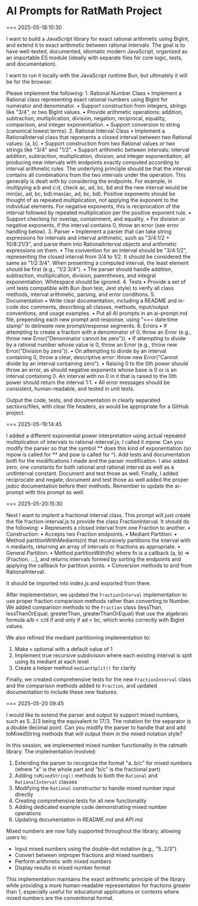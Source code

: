 # AI Prompts for RatMath Project

=== 2025-05-18:10:30

I want to build a JavaScript library for exact rational arithmetic using BigInt, and extend it to exact arithmetic between rational intervals. The goal is to have well-tested, documented, idiomatic modern JavaScript, organized as an importable ES module (ideally with separate files for core logic, tests, and documentation).

I want to run it locally with the JavaScript runtime Bun, but ultimately it will be for the browser.

Please implement the following:
	1.	Rational Number Class
	•	Implement a Rational class representing exact rational numbers using BigInt for numerator and denominator.
	•	Support construction from integers, strings like "3/4", or two BigInt values.
	•	Provide arithmetic operations: addition, subtraction, multiplication, division, negation, reciprocal, equality, comparison, and integer exponentiation.
	•	Support conversion to string (canonical lowest terms).
	2.	Rational Interval Class
	•	Implement a RationalInterval class that represents a closed interval between two Rational values: [a, b].
	•	Support construction from two Rational values or two strings like "3/4" and "1/2".
	•	Support arithmetic between intervals: interval addition, subtraction, multiplication, division, and integer exponentiation, all producing new intervals with endpoints exactly computed according to interval arithmetic rules. The underlying principle should be that the interval contains all combinations from the two intervals under the operation. This generally is dealt with by considering the endpoints. For example, in multipying a:b and c:d, check ac, ad, bc, bd and the new interval would be min(ac, ad, bc, bd):max(ac, ad, bc, bd). Positive exponents should be thought of as repeated multiplication, not applying the exponent to the individual elements. For negative exponents, this is reciprocation of the interval followed by repeated multiplication per the positive exponent rule. 
	•	Support checking for overlap, containment, and equality.
	•	For division or negative exponents, if the interval contains 0, throw an error (see error handling below).
	3.	Parser
	•	Implement a parser that can take string expressions for intervals and interval arithmetic, such as "3/4:1/2 + 10/8:21/3", and parse them into RationalInterval objects and arithmetic expressions on them.
	•	The convention for an interval should be "3/4:1/2", representing the closed interval from 3/4 to 1/2. It should be considered the same as "1/2:3/4". When presenting a computed interval, the least element should be first (e.g., "1/2:3/4").
	•	The parser should handle addition, subtraction, multiplication, division, parentheses, and integral exponentiation. Whitespace should be ignored.
	4.	Tests
	•	Provide a set of unit tests compatible with Bun (bun test, Jest style) to verify all class methods, interval arithmetic, parsing, and error conditions.
	5.	Documentation
	•	Write clear documentation, including a README and in-code doc comments, describing all classes, methods, input/output conventions, and usage examples.
	•	Put all AI prompts in an ai-prompt.md file, prepending each new prompt and response, using "=== date:time stamp" to delineate new prompt/response segments.
	6.	Errors
	•	If attempting to create a fraction with a denominator of 0, throw an Error (e.g., throw new Error("Denominator cannot be zero")).
	•	If attempting to divide by a rational number whose value is 0, throw an Error (e.g., throw new Error("Division by zero")).
	•	On attempting to divide by an interval containing 0, throw a clear, descriptive error: throw new Error("Cannot divide by an interval containing zero").
	•	Raising 0 to the 0th power should throw an error, as should negative exponents whose base is 0 or is an interval containing 0. An interval with no 0 in it that is raised to the 0th power should return the interval 1:1.
	•	All error messages should be consistent, human-readable, and tested in unit tests.

Output the code, tests, and documentation in clearly separated sections/files, with clear file headers, as would be appropriate for a GitHub project.

=== 2025-05-19:14:45

I added a different exponential power interpretation using actual repeated multiplication of intervals to rational-interval.js; I called it mpow. Can you modify the parser so that the symbol ** does this kind of exponentiation (so mpow is called for ** and pow is called for ^).  Add tests and documentation both for the modifications I made and the parser modification. I also added zero, one constants for both rational and rational interval as well as a unitInterval constant. Document and test those as well. Finally, I added reciprocate and negate; document and test those as well added the proper jsdoc documentation before their methods. Remember to update the ai-prompt with this prompt as well.

=== 2025-05-20:15:30

Next I want to implent a fractional interval class. This prompt will just create the file fraction-interval.js to provide the class FractionInterval. It should do the following: 
	• Represents a closed interval from one Fraction to another.
	• Construction:
	• Accepts two Fraction endpoints.
	• Mediant Partition:
	• Method partitionWithMediants(n) that recursively partitions the interval with n mediants, returning an array of intervals or fractions as appropriate.
	• General Partition:
	• Method partitionWith(fn) where fn is a callback (a, b) => [Fraction, ...], and returns intervals formed by sorting the endpoints and applying the callback for partition points.
	• Conversion methods to and from RationalInterval.

It should be imported into index.js and exported from there.

After implementation, we updated the `FractionInterval` implementation to use proper fraction comparison methods rather than converting to Number. We added comparison methods to the `Fraction` class (lessThan, lessThanOrEqual, greaterThan, greaterThanOrEqual) that use the algebraic formula a/b < c/d if and only if ad < bc, which works correctly with BigInt values.

We also refined the mediant partitioning implementation to:
1. Make `n` optional with a default value of 1
2. Implement true recursive subdivision where each existing interval is split using its mediant at each level
3. Create a helper method `mediantSplit()` for clarity

Finally, we created comprehensive tests for the new `FractionInterval` class and the comparison methods added to `Fraction`, and updated documentation to include these new features.

=== 2025-05-20 09:45

I would like to extend the parser and output to support mixed numbers, such as 5..2/3 being the equivalent to 17/3. The notation for the separator is a double decimal point. Can you modify the parser to handle that and add toMixedString methods that will output them in the mixed notation style?

In this session, we implemented mixed number functionality in the ratmath library. The implementation involved:

1. Extending the parser to recognize the format "a..b/c" for mixed numbers (where "a" is the whole part and "b/c" is the fractional part)
2. Adding `toMixedString()` methods to both the `Rational` and `RationalInterval` classes
3. Modifying the `Rational` constructor to handle mixed number input directly
4. Creating comprehensive tests for all new functionality
5. Adding dedicated example code demonstrating mixed number operations
6. Updating documentation in README.md and API.md

Mixed numbers are now fully supported throughout the library, allowing users to:
- Input mixed numbers using the double-dot notation (e.g., "5..2/3")
- Convert between improper fractions and mixed numbers
- Perform arithmetic with mixed numbers
- Display results in mixed number format

This implementation maintains the exact arithmetic principle of the library while providing a more human-readable representation for fractions greater than 1, especially useful for educational applications or contexts where mixed numbers are the conventional format.